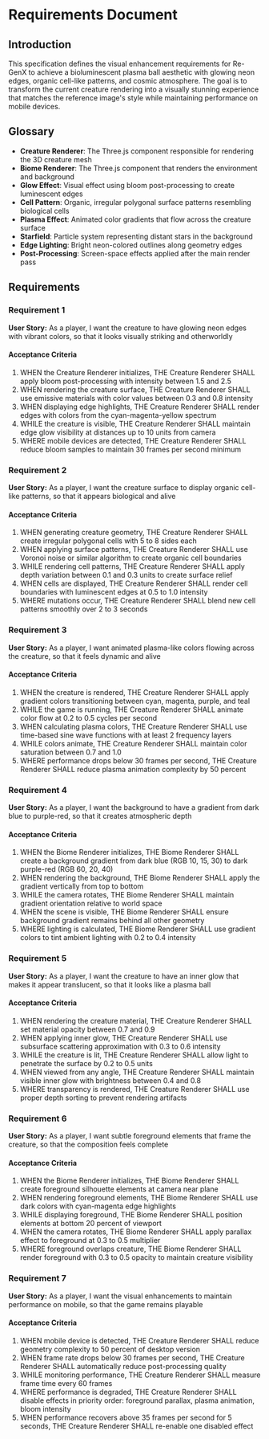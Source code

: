 # Requirements Document

## Introduction

This specification defines the visual enhancement requirements for Re-GenX to achieve a bioluminescent plasma ball aesthetic with glowing neon edges, organic cell-like patterns, and cosmic atmosphere. The goal is to transform the current creature rendering into a visually stunning experience that matches the reference image's style while maintaining performance on mobile devices.

## Glossary

- **Creature Renderer**: The Three.js component responsible for rendering the 3D creature mesh
- **Biome Renderer**: The Three.js component that renders the environment and background
- **Glow Effect**: Visual effect using bloom post-processing to create luminescent edges
- **Cell Pattern**: Organic, irregular polygonal surface patterns resembling biological cells
- **Plasma Effect**: Animated color gradients that flow across the creature surface
- **Starfield**: Particle system representing distant stars in the background
- **Edge Lighting**: Bright neon-colored outlines along geometry edges
- **Post-Processing**: Screen-space effects applied after the main render pass

## Requirements

### Requirement 1

**User Story:** As a player, I want the creature to have glowing neon edges with vibrant colors, so that it looks visually striking and otherworldly

#### Acceptance Criteria

1. WHEN the Creature Renderer initializes, THE Creature Renderer SHALL apply bloom post-processing with intensity between 1.5 and 2.5
2. WHEN rendering the creature surface, THE Creature Renderer SHALL use emissive materials with color values between 0.3 and 0.8 intensity
3. WHEN displaying edge highlights, THE Creature Renderer SHALL render edges with colors from the cyan-magenta-yellow spectrum
4. WHILE the creature is visible, THE Creature Renderer SHALL maintain edge glow visibility at distances up to 10 units from camera
5. WHERE mobile devices are detected, THE Creature Renderer SHALL reduce bloom samples to maintain 30 frames per second minimum

### Requirement 2

**User Story:** As a player, I want the creature surface to display organic cell-like patterns, so that it appears biological and alive

#### Acceptance Criteria

1. WHEN generating creature geometry, THE Creature Renderer SHALL create irregular polygonal cells with 5 to 8 sides each
2. WHEN applying surface patterns, THE Creature Renderer SHALL use Voronoi noise or similar algorithm to create organic cell boundaries
3. WHILE rendering cell patterns, THE Creature Renderer SHALL apply depth variation between 0.1 and 0.3 units to create surface relief
4. WHEN cells are displayed, THE Creature Renderer SHALL render cell boundaries with luminescent edges at 0.5 to 1.0 intensity
5. WHERE mutations occur, THE Creature Renderer SHALL blend new cell patterns smoothly over 2 to 3 seconds

### Requirement 3

**User Story:** As a player, I want animated plasma-like colors flowing across the creature, so that it feels dynamic and alive

#### Acceptance Criteria

1. WHEN the creature is rendered, THE Creature Renderer SHALL apply gradient colors transitioning between cyan, magenta, purple, and teal
2. WHILE the game is running, THE Creature Renderer SHALL animate color flow at 0.2 to 0.5 cycles per second
3. WHEN calculating plasma colors, THE Creature Renderer SHALL use time-based sine wave functions with at least 2 frequency layers
4. WHILE colors animate, THE Creature Renderer SHALL maintain color saturation between 0.7 and 1.0
5. WHERE performance drops below 30 frames per second, THE Creature Renderer SHALL reduce plasma animation complexity by 50 percent



### Requirement 4

**User Story:** As a player, I want the background to have a gradient from dark blue to purple-red, so that it creates atmospheric depth

#### Acceptance Criteria

1. WHEN the Biome Renderer initializes, THE Biome Renderer SHALL create a background gradient from dark blue (RGB 10, 15, 30) to dark purple-red (RGB 60, 20, 40)
2. WHEN rendering the background, THE Biome Renderer SHALL apply the gradient vertically from top to bottom
3. WHILE the camera rotates, THE Biome Renderer SHALL maintain gradient orientation relative to world space
4. WHEN the scene is visible, THE Biome Renderer SHALL ensure background gradient remains behind all other geometry
5. WHERE lighting is calculated, THE Biome Renderer SHALL use gradient colors to tint ambient lighting with 0.2 to 0.4 intensity

### Requirement 5

**User Story:** As a player, I want the creature to have an inner glow that makes it appear translucent, so that it looks like a plasma ball

#### Acceptance Criteria

1. WHEN rendering the creature material, THE Creature Renderer SHALL set material opacity between 0.7 and 0.9
2. WHEN applying inner glow, THE Creature Renderer SHALL use subsurface scattering approximation with 0.3 to 0.6 intensity
3. WHILE the creature is lit, THE Creature Renderer SHALL allow light to penetrate the surface by 0.2 to 0.5 units
4. WHEN viewed from any angle, THE Creature Renderer SHALL maintain visible inner glow with brightness between 0.4 and 0.8
5. WHERE transparency is rendered, THE Creature Renderer SHALL use proper depth sorting to prevent rendering artifacts

### Requirement 6

**User Story:** As a player, I want subtle foreground elements that frame the creature, so that the composition feels complete

#### Acceptance Criteria

1. WHEN the Biome Renderer initializes, THE Biome Renderer SHALL create foreground silhouette elements at camera near plane
2. WHEN rendering foreground elements, THE Biome Renderer SHALL use dark colors with cyan-magenta edge highlights
3. WHILE displaying foreground, THE Biome Renderer SHALL position elements at bottom 20 percent of viewport
4. WHEN the camera rotates, THE Biome Renderer SHALL apply parallax effect to foreground at 0.3 to 0.5 multiplier
5. WHERE foreground overlaps creature, THE Biome Renderer SHALL render foreground with 0.3 to 0.5 opacity to maintain creature visibility

### Requirement 7

**User Story:** As a player, I want the visual enhancements to maintain performance on mobile, so that the game remains playable

#### Acceptance Criteria

1. WHEN mobile device is detected, THE Creature Renderer SHALL reduce geometry complexity to 50 percent of desktop version
2. WHEN frame rate drops below 30 frames per second, THE Creature Renderer SHALL automatically reduce post-processing quality
3. WHILE monitoring performance, THE Creature Renderer SHALL measure frame time every 60 frames
4. WHERE performance is degraded, THE Creature Renderer SHALL disable effects in priority order: foreground parallax, plasma animation, bloom intensity
5. WHEN performance recovers above 35 frames per second for 5 seconds, THE Creature Renderer SHALL re-enable one disabled effect

